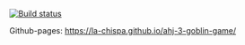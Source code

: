 [![Build status](https://ci.appveyor.com/api/projects/status/t9dsp6d8vtqxveon?svg=true)](https://ci.appveyor.com/project/la-chispa/ahj-3-goblin-game)

Github-pages: https://la-chispa.github.io/ahj-3-goblin-game/